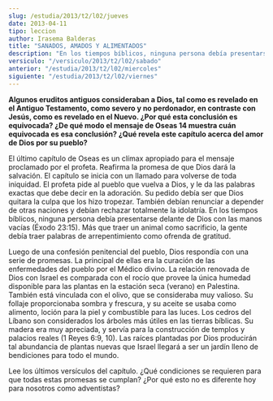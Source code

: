```yaml
---
slug: /estudia/2013/t2/l02/jueves
date: 2013-04-11
tipo: leccion
author: Irasema Balderas
title: "SANADOS, AMADOS Y ALIMENTADOS"
description: "En los tiempos bíblicos, ninguna persona debía presentarse delante de Dios con  las manos vacías (Éxodo 23:15). Más que traer un animal como sacrificio, la  gente debía traer palabras de arrepentimiento como ofrenda de gratitud. Luego  de una confesión penitencial del pueblo,..."
versiculo: "/versiculo/2013/t2/l02/sabado"
anterior: "/estudia/2013/t2/l02/miercoles"
siguiente: "/estudia/2013/t2/l02/viernes"
---
```


**Algunos eruditos antiguos consideraban a Dios, tal como es revelado en el Antiguo Testamento, como severo y no perdonador, en contraste con Jesús, como es revelado en el Nuevo. ¿Por qué esta conclusión es equivocada? ¿De qué modo el mensaje de Oseas 14 muestra cuán equivocada es esa conclusión? ¿Qué revela este capítulo acerca del amor de Dios por su pueblo?**

El último capítulo de Oseas es un clímax apropiado para el mensaje proclamado por el profeta. Reafirma la promesa de que Dios dará la salvación. El capítulo se inicia con un llamado para volverse de toda iniquidad. El profeta pide al pueblo que vuelva a Dios, y le da las palabras exactas que debe decir en la adoración. Su pedido debía ser que Dios quitara la culpa que los hizo tropezar. También debían renunciar a depender de otras naciones y debían rechazar totalmente la idolatría. En los tiempos bíblicos, ninguna persona debía presentarse delante de Dios con las manos vacías (Éxodo 23:15). Más que traer un animal como sacrificio, la gente debía traer palabras de arrepentimiento como ofrenda de gratitud.

Luego de una confesión penitencial del pueblo, Dios respondía con una serie de promesas. La principal de ellas era la curación de las enfermedades del pueblo por el Médico divino. La relación renovada de Dios con Israel es comparada con el rocío que provee la única humedad disponible para las plantas en la estación seca (verano) en Palestina. También está vinculada con el olivo, que se consideraba muy valioso. Su follaje proporcionaba sombra y frescura, y su aceite se usaba como alimento, loción para la piel y combustible para las luces. Los cedros del Líbano son considerados los árboles más útiles en las tierras bíblicas. Su madera era muy apreciada, y servía para la construcción de templos y palacios reales (1 Reyes 6:9, 10). Las raíces plantadas por Dios producirán tal abundancia de plantas nuevas que Israel llegará a ser un jardín lleno de bendiciones para todo el mundo.

Lee los últimos versículos del capítulo. ¿Qué condiciones se requieren para que todas estas promesas se cumplan? ¿Por qué esto no es diferente hoy para nosotros como adventistas?
